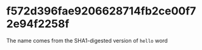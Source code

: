 # f572d396fae9206628714fb2ce00f72e94f2258f

The name comes from the SHA1-digested version of `hello` word